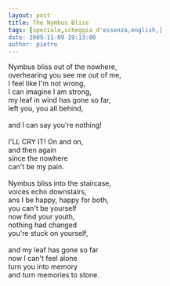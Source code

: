 ```yaml
---
layout: post
title: The Nymbus Bliss
tags: [speciale,scheggia d'essenza,english,]
date: 2009-11-09 19:13:00
author: pietro
---
```

Nymbus bliss out of the nowhere,<br/>overhearing you see me out of me,<br/>I feel like I'm not wrong,<br/>I can imagine I am strong,<br/>my leaf in wind has gone so far,<br/>left you, you all behind,<br/><br/>and I can say you're nothing!<br/><br/>I'LL CRY IT! On and on,<br/>and then again<br/>since the nowhere<br/>can't be my pain.<br/><br/>Nymbus bliss into the staircase,<br/>voices echo downstairs,<br/>ans I be happy, happy for both,<br/>you can't be yourself<br/>now find your youth,<br/>nothing had changed<br/>you're stuck on yourself,<br/><br/>and my leaf has gone so far<br/>now I can't feel alone<br/>turn you into memory<br/>and turn memories to stone.
